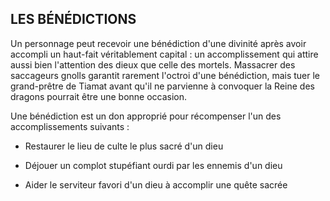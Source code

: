 ## LES BÉNÉDICTIONS

Un personnage peut recevoir une bénédiction d'une divinité
après avoir accompli un haut-fait véritablement capital : un
accomplissement qui attire aussi bien l'attention des dieux
que celle des mortels. Massacrer des saccageurs gnolls
garantit rarement l'octroi d'une bénédiction, mais tuer le
grand-prêtre de Tiamat avant qu'il ne parvienne à convoquer
la Reine des dragons pourrait être une bonne occasion.

Une bénédiction est un don approprié pour récompenser
l'un des accomplissements suivants :

+ Restaurer le lieu de culte le plus sacré d'un dieu

+ Déjouer un complot stupéfiant ourdi par les
ennemis d'un dieu

+ Aider le serviteur favori d'un dieu à accomplir une
quête sacrée
